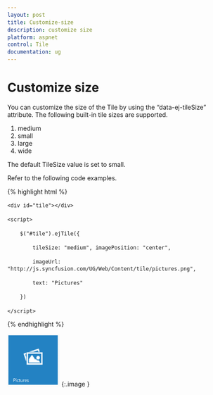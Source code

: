 ```yaml
---
layout: post
title: Customize-size
description: customize size
platform: aspnet
control: Tile
documentation: ug
---
```


# Customize size

You can customize the size of the Tile by using the “data-ej-tileSize” attribute. The following built-in tile sizes are supported.

1. medium
2. small
3. large
4. wide

The default TileSize value is set to small.

Refer to the following code examples.

{% highlight html %}



    <div id="tile"></div>

    <script>

        $("#tile").ejTile({

            tileSize: "medium", imagePosition: "center",

            imageUrl: "http://js.syncfusion.com/UG/Web/Content/tile/pictures.png",

            text: "Pictures"

        })

    </script>	



{% endhighlight %}



 ![](Customize-size_images/Customize-size_img1.png) 
{:.image }



